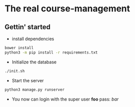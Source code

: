 # The real course-management

## Gettin' started

* install dependencies

```bash
bower install
python3 -m pip install -r requirements.txt
```

* Initialize the database

```bash
./init.sh
```

* Start the server
```bash
python3 manage.py runserver
```

* You now can login with the super user **foo** pass: *bar*
